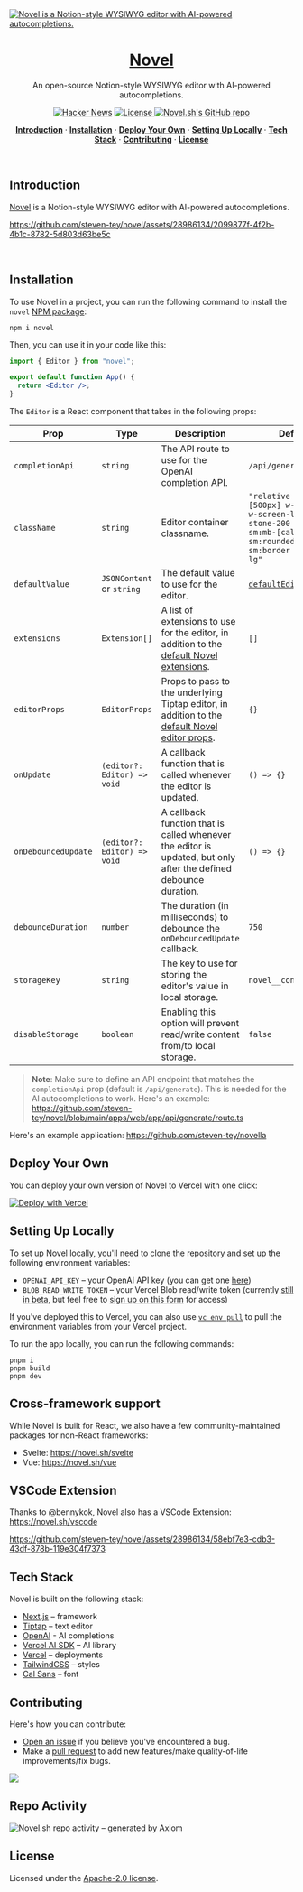 <a href="https://novel.sh">
  <img alt="Novel is a Notion-style WYSIWYG editor with AI-powered autocompletions." src="https://novel.sh/opengraph-image.png">
  <h1 align="center">Novel</h1>
</a>

<p align="center">
  An open-source Notion-style WYSIWYG editor with AI-powered autocompletions. 
</p>

<p align="center">
  <a href="https://news.ycombinator.com/item?id=36360789"><img src="https://img.shields.io/badge/Hacker%20News-369-%23FF6600" alt="Hacker News"></a>
  <a href="https://github.com/steven-tey/novel/blob/main/LICENSE">
    <img src="https://img.shields.io/github/license/steven-tey/novel?label=license&logo=github&color=f80&logoColor=fff" alt="License" />
  </a>
  <a href="https://github.com/steven-tey/novel"><img src="https://img.shields.io/github/stars/steven-tey/novel?style=social" alt="Novel.sh's GitHub repo"></a>
</p>

<p align="center">
  <a href="#introduction"><strong>Introduction</strong></a> ·
  <a href="#installation"><strong>Installation</strong></a> ·
  <a href="#deploy-your-own"><strong>Deploy Your Own</strong></a> ·
  <a href="#setting-up-locally"><strong>Setting Up Locally</strong></a> ·
  <a href="#tech-stack"><strong>Tech Stack</strong></a> ·
  <a href="#contributing"><strong>Contributing</strong></a> ·
  <a href="#license"><strong>License</strong></a>
</p>
<br/>

## Introduction

[Novel](https://novel.sh/) is a Notion-style WYSIWYG editor with AI-powered autocompletions.

https://github.com/steven-tey/novel/assets/28986134/2099877f-4f2b-4b1c-8782-5d803d63be5c

<br />

## Installation

To use Novel in a project, you can run the following command to install the `novel` [NPM package](https://www.npmjs.com/package/novel):

```
npm i novel
```

Then, you can use it in your code like this:

```jsx
import { Editor } from "novel";

export default function App() {
  return <Editor />;
}
```

The `Editor` is a React component that takes in the following props:

| Prop                | Type                        | Description                                                                                                                                                                                | Default                                                                                                                             |
| ------------------- | --------------------------- | ------------------------------------------------------------------------------------------------------------------------------------------------------------------------------------------ | ----------------------------------------------------------------------------------------------------------------------------------- |
| `completionApi`     | `string`                    | The API route to use for the OpenAI completion API.                                                                                                                                        | `/api/generate`                                                                                                                     |
| `className`         | `string`                    | Editor container classname.                                                                                                                                                                | `"relative min-h-[500px] w-full max-w-screen-lg border-stone-200 bg-white sm:mb-[calc(20vh)] sm:rounded-lg sm:border sm:shadow-lg"` |
| `defaultValue`      | `JSONContent` or `string`   | The default value to use for the editor.                                                                                                                                                   | [`defaultEditorContent`](https://github.com/steven-tey/novel/blob/main/packages/core/src/ui/editor/default-content.tsx)             |
| `extensions`        | `Extension[]`               | A list of extensions to use for the editor, in addition to the [default Novel extensions](https://github.com/steven-tey/novel/blob/main/packages/core/src/ui/editor/extensions/index.tsx). | `[]`                                                                                                                                |
| `editorProps`       | `EditorProps`               | Props to pass to the underlying Tiptap editor, in addition to the [default Novel editor props](https://github.com/steven-tey/novel/blob/main/packages/core/src/ui/editor/props.ts).        | `{}`                                                                                                                                |
| `onUpdate`          | `(editor?: Editor) => void` | A callback function that is called whenever the editor is updated.                                                                                                                         | `() => {}`                                                                                                                          |
| `onDebouncedUpdate` | `(editor?: Editor) => void` | A callback function that is called whenever the editor is updated, but only after the defined debounce duration.                                                                           | `() => {}`                                                                                                                          |
| `debounceDuration`  | `number`                    | The duration (in milliseconds) to debounce the `onDebouncedUpdate` callback.                                                                                                               | `750`                                                                                                                               |
| `storageKey`        | `string`                    | The key to use for storing the editor's value in local storage.                                                                                                                            | `novel__content`                                                                                                                    |
| `disableStorage`    | `boolean`                   | Enabling this option will prevent read/write content from/to local storage.                                                                                                                | `false`                                                                                                                             |

> **Note**: Make sure to define an API endpoint that matches the `completionApi` prop (default is `/api/generate`). This is needed for the AI autocompletions to work. Here's an example: https://github.com/steven-tey/novel/blob/main/apps/web/app/api/generate/route.ts

Here's an example application: https://github.com/steven-tey/novella

## Deploy Your Own

You can deploy your own version of Novel to Vercel with one click:

[![Deploy with Vercel](https://vercel.com/button)](https://stey.me/novel-deploy)

## Setting Up Locally

To set up Novel locally, you'll need to clone the repository and set up the following environment variables:

- `OPENAI_API_KEY` – your OpenAI API key (you can get one [here](https://platform.openai.com/account/api-keys))
- `BLOB_READ_WRITE_TOKEN` – your Vercel Blob read/write token (currently [still in beta](https://vercel.com/docs/storage/vercel-blob/quickstart#quickstart), but feel free to [sign up on this form](https://vercel.fyi/blob-beta) for access)

If you've deployed this to Vercel, you can also use [`vc env pull`](https://vercel.com/docs/cli/env#exporting-development-environment-variables) to pull the environment variables from your Vercel project.

To run the app locally, you can run the following commands:

```
pnpm i
pnpm build
pnpm dev
```

## Cross-framework support

While Novel is built for React, we also have a few community-maintained packages for non-React frameworks:

- Svelte: https://novel.sh/svelte
- Vue: https://novel.sh/vue

## VSCode Extension

Thanks to @bennykok, Novel also has a VSCode Extension: https://novel.sh/vscode

https://github.com/steven-tey/novel/assets/28986134/58ebf7e3-cdb3-43df-878b-119e304f7373

## Tech Stack

Novel is built on the following stack:

- [Next.js](https://nextjs.org/) – framework
- [Tiptap](https://tiptap.dev/) – text editor
- [OpenAI](https://openai.com/) - AI completions
- [Vercel AI SDK](https://sdk.vercel.ai/docs) – AI library
- [Vercel](https://vercel.com) – deployments
- [TailwindCSS](https://tailwindcss.com/) – styles
- [Cal Sans](https://github.com/calcom/font) – font

## Contributing

Here's how you can contribute:

- [Open an issue](https://github.com/steven-tey/novel/issues) if you believe you've encountered a bug.
- Make a [pull request](https://github.com/steven-tey/novel/pull) to add new features/make quality-of-life improvements/fix bugs.

<a href="https://github.com/steven-tey/novel/graphs/contributors">
  <img src="https://contrib.rocks/image?repo=steven-tey/novel" />
</a>

## Repo Activity

![Novel.sh repo activity – generated by Axiom](https://repobeats.axiom.co/api/embed/2ebdaa143b0ad6e7c2ee23151da7b37f67da0b36.svg)

## License

Licensed under the [Apache-2.0 license](https://github.com/steven-tey/novel/blob/main/LICENSE.md).
